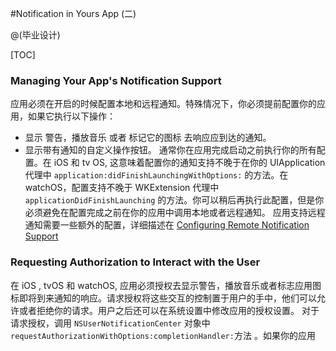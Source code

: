 #Notification in Yours App (二)

@(毕业设计)

[TOC]

### Managing Your App's Notification Support
应用必须在开启的时候配置本地和远程通知。特殊情况下，你必须提前配置你的应用，如果它执行以下操作：
- 显示 警告，播放音乐 或者 标记它的图标 去响应应到达的通知。
- 显示带有通知的自定义操作按钮。
通常你在应用完成启动之前执行你的所有配置。在 iOS 和 tv OS, 这意味着配置你的通知支持不晚于在你的 UIApplication 代理中 `application:didFinishLaunchingWithOptions:` 的方法。在 watchOS，配置支持不晚于 WKExtension 代理中 `applicationDidFinishLaunching` 的方法。你可以稍后再执行此配置，但是你必须避免在配置完成之前在你的应用中调用本地或者远程通知。
应用支持远程通知需要一些额外的配置，详细描述在 [Configuring Remote Notification Support](https://developer.apple.com/library/content/documentation/NetworkingInternet/Conceptual/RemoteNotificationsPG/HandlingRemoteNotifications.html#//apple_ref/doc/uid/TP40008194-CH6-SW1)

### Requesting Authorization to Interact with the User

在 iOS , tvOS 和 watchOS, 应用必须授权去显示警告，播放音乐或者标志应用图标即将到来通知的响应。请求授权将这些交互的控制置于用户的手中，他们可以允许或者拒绝你的请求。用户之后还可以在系统设置中修改应用的授权设置。
对于请求授权，调用 `NSUserNotificationCenter` 对象中`requestAuthorizationWithOptions:completionHandler:`方法 。如果你的应用